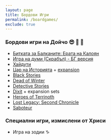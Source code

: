 ```yaml
---
layout: page
title: Бордови Игри
permalink: /boardgames/
exclude: true
---
```


### Бордови игри на Дойчо 😎 🎲 🎴

* [Битката за Балканите: Ерата на Калоян](https://boardgamegeek.com/boardgame/299545/bitkata-za-balkanite-erata-na-kaloyan)
* [Игра на думи (Скрабъл) - БГ версия](https://boardgamegeek.com/boardgame/320/scrabble)
* [Хайдути](https://boardgamegeek.com/boardgame/334723/hajduti)
* [Цар на Историята](https://boardgamegeek.com/boardgame/262726/car-na-istoriyata-king-history) + [expansion](https://boardgamegeek.com/boardgameexpansion/346316/car-na-istoriyata-bonus-teste-king-history-bonus-t)
* [Black Stories](https://boardgamegeek.com/boardgame/57052/black-stories-real-crime-edition)
* [Dead of Winter](https://boardgamegeek.com/boardgame/150376/dead-winter-crossroads-game)
* [Detective Stories](https://boardgamegeek.com/boardgame/329632/black-stories-junior-detective-stories)
* [Dixit](https://boardgamegeek.com/boardgame/39856/dixit) + expansion sets
* [Heroes of Terrinoth](https://boardgamegeek.com/boardgame/254591/heroes-terrinoth)
* [Lost Legacy: Second Chronicle](https://boardgamegeek.com/boardgame/173319/lost-legacy-second-chronicle-vorpal-sword-whitegol)
* [Saboteur](https://boardgamegeek.com/boardgame/9220/saboteur)

### Специални игри, измислени от Хриси

* Игра на зодии ♑
